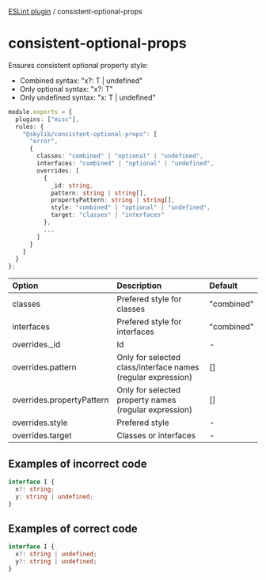 [ESLint plugin](https://ilyub.github.io/eslint-plugin/) / consistent-optional-props

# consistent-optional-props

Ensures consistent optional property style:
- Combined syntax: "x?: T \| undefined"
- Only optional syntax: "x?: T"
- Only undefined syntax: "x: T \| undefined"

```ts
module.exports = {
  plugins: ["misc"],
  rules: {
    "@skylib/consistent-optional-props": [
      "error",
      {
        classes: "combined" | "optional" | "undefined",
        interfaces: "combined" | "optional" | "undefined",
        overrides: [
          {
            _id: string,
            pattern: string | string[],
            propertyPattern: string | string[],
            style: "combined" | "optional" | "undefined",
            target: "classes" | "interfaces"
          },
          ...
        ]
      }
    ]
  }
};
```

| Option | Description | Default |
| :----- | :----- | :----- |
| classes | Prefered style for classes | "combined"|
| interfaces | Prefered style for interfaces | "combined"|
| overrides._id | Id | - |
| overrides.pattern | Only for selected class/interface names (regular expression) | [] |
| overrides.propertyPattern | Only for selected property names (regular expression) | [] |
| overrides.style | Prefered style | - |
| overrides.target | Classes or interfaces | - |

## Examples of incorrect code

```ts
interface I {
  x?: string;
  y: string | undefined;
}
```

## Examples of correct code

```ts
interface I {
  x?: string | undefined;
  y?: string | undefined;
}
```